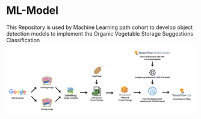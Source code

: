 # ML-Model
This Repository is used by Machine Learning path cohort to develop object detection models to implement the Organic Vegetable Storage Suggestions Classification
![Bangkit Image](bangkit.png)
